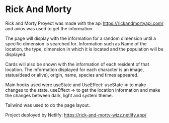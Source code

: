 # Rick And Morty

Rick and Morty Proyect was made with the api https://rickandmortyapi.com/ and axios was used to get the information.

The page will display with the information for a random dimension until a specific dimension is searched for.
Information such as Name of the location, the type, dimension in which it is located and the population will be displayed.

Cards will also be shown with the information of each resident of that location.
The information displayed for each character is an image, status(dead or alive), origin, name, species and times appeared.

Main hooks used were useState and UseEffect:
  useState => to make changes to the state.
  useEffect => to get the location information and make the changes between dark, light and system theme.
  
Tailwind was used to do the page layout.


Project deployed by Netlify: https://rick-and-morty-wizz.netlify.app/
